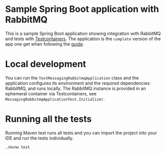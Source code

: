 # Sample Spring Boot application with RabbitMQ 

This is a sample Spring Boot application showing integration with RabbitMQ and tests with [Testcontainers](https://testcontainers.org). 
The application is the `complete` version of the app one get when following the [guide](https://spring.io/guides/gs/messaging-rabbitmq/). 

# Local development 

You can run the `TestMessagingRabbitmqApplication` class and the application configures its environment and the required dependencies: RabbitMQ, and runs locally.
The RabbitMQ instance is provided in an ephemeral container via Testcontainers, see `MessagingRabbitmqApplicationTest.Initializer`. 

# Running all the tests 
Running Maven test runs all tests and you can import the project into your IDE and run the tests individually. 
```
./mvnw test
```

